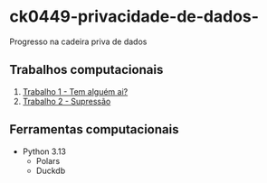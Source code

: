 # ck0449-privacidade-de-dados-
Progresso na cadeira priva de dados


## Trabalhos computacionais

1. [Trabalho 1 - Tem alguém ai?](/trabalho_1/Trab1_resolucao.ipynb)
2. [Trabalho 2 - Supressão](/trabalho_2/trabalho_2.ipynb)


## Ferramentas computacionais

* Python 3.13 
    * Polars
    * Duckdb